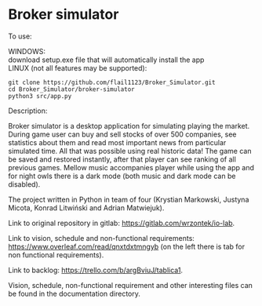 # Broker simulator
To use: 

WINDOWS: <br>
download setup.exe file that will automatically install the app<br>
LINUX (not all features may be supported): <br>
```
git clone https://github.com/flail1123/Broker_Simulator.git
cd Broker_Simulator/broker-simulator
python3 src/app.py
```

Description:

Broker simulator is a desktop application for simulating playing the market. 
During game user can buy and sell stocks of over 500 companies, see statistics about them and read most important news from particular simulated time. 
All that was possible using real historic data!
The game can be saved and restored instantly, after that player can see ranking of all previous games. 
Mellow music accompanies player while using the app and for night owls there is a dark mode (both music and dark mode can be disabled).

The project written in Python in team of four (Krystian Markowski, Justyna Micota, Konrad Litwiński and Adrian Matwiejuk).

Link to original repository in gitlab: https://gitlab.com/wrzontek/io-lab.

Link to vision, schedule and non-functional requirements: https://www.overleaf.com/read/qnxtdxtmngyb (on the left there is tab for non functional requirements).

Link to backlog: https://trello.com/b/argBviuJ/tablica1.

Vision, schedule, non-functional requirement and other interesting files can be found in the documentation directory.
